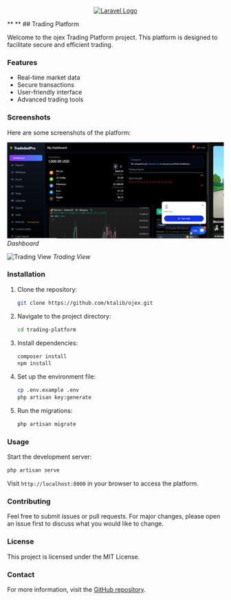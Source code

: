<p align="center"><a href="https://laravel.com" target="_blank"><img src="https://raw.githubusercontent.com/laravel/art/master/logo-lockup/5%20SVG/2%20CMYK/1%20Full%20Color/laravel-logolockup-cmyk-red.svg" width="400" alt="Laravel Logo"></a></p>
**
**
## Trading Platform

Welcome to the ojex Trading Platform project. This platform is designed to facilitate secure and efficient trading.

### Features

- Real-time market data
- Secure transactions
- User-friendly interface
- Advanced trading tools

### Screenshots

Here are some screenshots of the platform:

![Dashboard](screenshots/1.png)
*Dashboard*

![Trading View](screenshots/2-view.png)
*Trading View*

### Installation

1. Clone the repository:
    ```bash
    git clone https://github.com/ktalib/ojex.git
    ```
2. Navigate to the project directory:
    ```bash
    cd trading-platform
    ```
3. Install dependencies:
    ```bash
    composer install
    npm install
    ```
4. Set up the environment file:
    ```bash
    cp .env.example .env
    php artisan key:generate
    ```
5. Run the migrations:
    ```bash
    php artisan migrate
    ```

### Usage

Start the development server:
```bash
php artisan serve
```
Visit `http://localhost:8000` in your browser to access the platform.

### Contributing

Feel free to submit issues or pull requests. For major changes, please open an issue first to discuss what you would like to change.

### License

This project is licensed under the MIT License.

### Contact

For more information, visit the [GitHub repository](https://github.com/ktalib/trading-platform).

 
